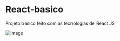 # React-basico
 Projeto básico feito com as tecnologias de React JS

![image](https://user-images.githubusercontent.com/106386383/201761687-fa26b18b-61d7-4ca5-ad19-d33c5c166cbd.png)
